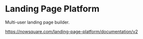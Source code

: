 # Landing Page Platform

Multi-user landing page builder.

https://nowsquare.com/landing-page-platform/documentation/v2